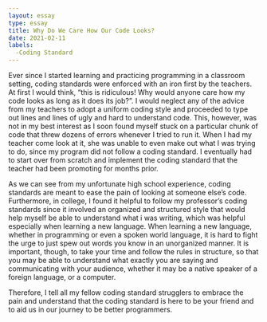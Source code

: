 ```yaml
---
layout: essay
type: essay
title: Why Do We Care How Our Code Looks?
date: 2021-02-11
labels:
  -Coding Standard
---
```

Ever since I started learning and practicing programming in a classroom setting, coding standards were enforced with an iron first by the teachers. At first I would think, “this is ridiculous! Why would anyone care how my code looks as long as it does its job?”. I would neglect any of the advice from my teachers to adopt a uniform coding style and proceeded to type out lines and lines of ugly and hard to understand code. This, however, was not in my best interest as I soon found myself stuck on a particular chunk of code that threw dozens of errors whenever I tried to run it. When I had my teacher come look at it, she was unable to even make out what I was trying to do, since my program did not follow a coding standard. I eventually had to start over from scratch and implement the coding standard that the teacher had been promoting for months prior.

As we can see from my unfortunate high school experience, coding standards are meant to ease the pain of looking at someone else’s code. Furthermore, in college, I found it helpful to follow my professor’s coding standards since it involved an organized and structured style that would help myself be able to understand what i was writing, which was helpful especially when learning a new language. When learning a new language, whether in programming or even a spoken world language, it is hard to fight the urge to just spew out words you know in an unorganized manner. It is important, though, to take your time and follow the rules in structure, so that you may be able to understand what exactly you are saying and communicating with your audience, whether it may be a native speaker of a foreign language, or a computer. 

Therefore, I tell all my fellow coding standard strugglers to embrace the pain and understand that the coding standard is here to be your friend and to aid us in our journey to be better programmers.
